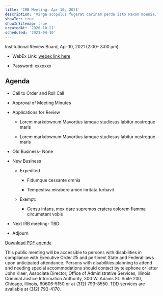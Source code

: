 ```yaml
---
title: 'IRB Meeting: Apr 10, 2021'
description: 'Virga scopulus fugerat carinam perde isto Naxon moenia.'
showToc: true
showInSitemap: true
createdAt: '2020-10-21'
scheduled: '2021-04-10'
---
```


Institutional Review Board, Apr 10, 2021 (2:00- 3:00 pm).

- WebEx Link: [webex link here](/)

- Password: xxxxxxx

## Agenda

- Call to Order and Roll Call

- Approval of Meeting Minutes

- Applications for Review

  - Lorem markdownum Mavortius iamque studiosus labitur nostroque maris

  - Lorem markdownum Mavortius iamque studiosus labitur nostroque maris

- Old Business- None

- New Business

  - Expedited

    - Fidumque cessante omnia

    - Tempestiva mirabere amori inritata turbavit

  - Exempt:

    - Censu infans, mox dare supremos cratera colorem flamma circumstant vobis

- Next IRB meeting- TBD

- Adjourn

<div class="text-center download">

[Download PDF agenda](agenda_filename_here.pdf)

</div>

<div class="text-center disclaimer mt-10">

This public meeting will be accessible to persons with disabilities in compliance with Executive Order #5 and pertinent
State and Federal laws upon anticipated attendance. Persons with disabilities planning to attend and needing special
accommodations should contact by telephone or letter John Klaer, Associate Director, Office of Administrative Services,
Illinois Criminal Justice Information Authority, 300 W. Adams St. Suite 200, Chicago, Illinois, 60606-5150 or at (312)
793-8550. TDD services are available at (312) 793-4170.

</div>
